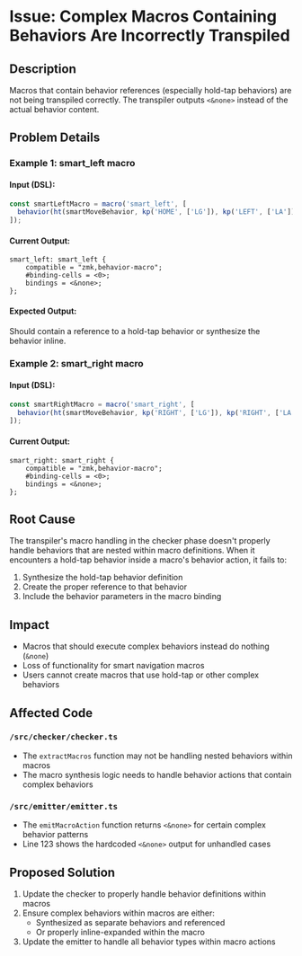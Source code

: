 # Issue: Complex Macros Containing Behaviors Are Incorrectly Transpiled

## Description
Macros that contain behavior references (especially hold-tap behaviors) are not being transpiled correctly. The transpiler outputs `<&none>` instead of the actual behavior content.

## Problem Details

### Example 1: smart_left macro

#### Input (DSL):
```typescript
const smartLeftMacro = macro('smart_left', [
  behavior(ht(smartMoveBehavior, kp('HOME', ['LG']), kp('LEFT', ['LA'])))
]);
```

#### Current Output:
```
smart_left: smart_left {
    compatible = "zmk,behavior-macro";
    #binding-cells = <0>;
    bindings = <&none>;
};
```

#### Expected Output:
Should contain a reference to a hold-tap behavior or synthesize the behavior inline.

### Example 2: smart_right macro

#### Input (DSL):
```typescript
const smartRightMacro = macro('smart_right', [
  behavior(ht(smartMoveBehavior, kp('RIGHT', ['LG']), kp('RIGHT', ['LA'])))
]);
```

#### Current Output:
```
smart_right: smart_right {
    compatible = "zmk,behavior-macro";
    #binding-cells = <0>;
    bindings = <&none>;
};
```

## Root Cause
The transpiler's macro handling in the checker phase doesn't properly handle behaviors that are nested within macro definitions. When it encounters a hold-tap behavior inside a macro's behavior action, it fails to:

1. Synthesize the hold-tap behavior definition
2. Create the proper reference to that behavior
3. Include the behavior parameters in the macro binding

## Impact
- Macros that should execute complex behaviors instead do nothing (`&none`)
- Loss of functionality for smart navigation macros
- Users cannot create macros that use hold-tap or other complex behaviors

## Affected Code

### `/src/checker/checker.ts`
- The `extractMacros` function may not be handling nested behaviors within macros
- The macro synthesis logic needs to handle behavior actions that contain complex behaviors

### `/src/emitter/emitter.ts`
- The `emitMacroAction` function returns `<&none>` for certain complex behavior patterns
- Line 123 shows the hardcoded `<&none>` output for unhandled cases

## Proposed Solution
1. Update the checker to properly handle behavior definitions within macros
2. Ensure complex behaviors within macros are either:
   - Synthesized as separate behaviors and referenced
   - Or properly inline-expanded within the macro
3. Update the emitter to handle all behavior types within macro actions